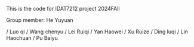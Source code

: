   This is the code for IDAT7212 project 2024FAll
  
  Group member:
  He Yuyuan 
  
  / Luo qi / Wang chenyu / Lei Ruiqi / Yan Haowei / Xu Ruize / Ding luqi / Lin Haochuan / Pu Baiyu
